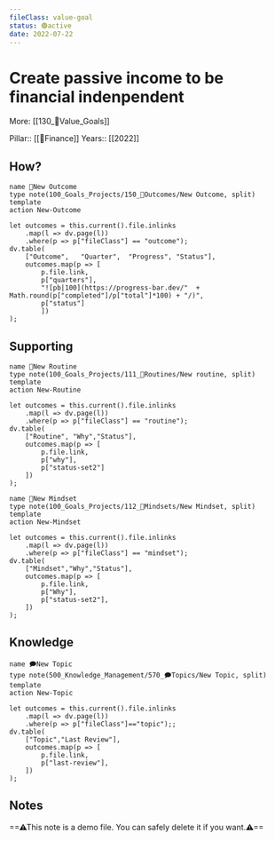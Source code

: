 ```yaml
---
fileClass: value-goal
status: 🟢active
date: 2022-07-22  
---
```


# Create passive income to be financial indenpendent
More: [[130_🌟Value_Goals]]

Pillar:: [[💸Finance]]
Years:: [[2022]]  

## How?
```button
name 🎯New Outcome
type note(100_Goals_Projects/150_🎯Outcomes/New Outcome, split) template
action New-Outcome
```
```dataviewjs
let outcomes = this.current().file.inlinks
	.map(l => dv.page(l))
    .where(p => p["fileClass"] == "outcome");
dv.table(
    ["Outcome",   "Quarter",  "Progress", "Status"],
    outcomes.map(p => [
        p.file.link,
        p["quarters"],
        "![pb|100](https://progress-bar.dev/"  + Math.round(p["completed"]/p["total"]*100) + "/)",
        p["status"]
	    ])
);
```

## Supporting
```button
name 🔁New Routine
type note(100_Goals_Projects/111_🔁Routines/New routine, split) template
action New-Routine
```
```dataviewjs
let outcomes = this.current().file.inlinks
	.map(l => dv.page(l))
    .where(p => p["fileClass"] == "routine");
dv.table(
    ["Routine", "Why","Status"],
    outcomes.map(p => [
        p.file.link,
        p["why"],
        p["status-set2"]
    ])
);
```
```button
name 🤯New Mindset
type note(100_Goals_Projects/112_🤯Mindsets/New Mindset, split) template
action New-Mindset
```
```dataviewjs
let outcomes = this.current().file.inlinks
	.map(l => dv.page(l))
    .where(p => p["fileClass"] == "mindset");
dv.table(
    ["Mindset","Why","Status"],
    outcomes.map(p => [
        p.file.link,
        p["Why"],
        p["status-set2"],
    ])
);
```

## Knowledge
```button
name 🗩New Topic
type note(500_Knowledge_Management/570_🗩Topics/New Topic, split) template
action New-Topic
```
```dataviewjs
let outcomes = this.current().file.inlinks
	.map(l => dv.page(l))
    .where(p => p["fileClass"]=="topic");;
dv.table(
    ["Topic","Last Review"],
    outcomes.map(p => [
        p.file.link,
        p["last-review"],
    ])
);
```

## Notes
==⚠This note is a demo file. You can safely delete it if you want.⚠==